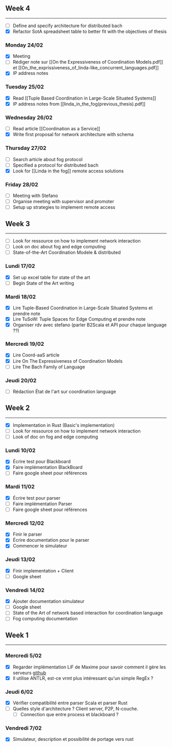 
## Week 4
---
- [ ] Define and specify architecture for distributed bach
- [x] Refactor SotA spreadsheet table to better fit with the objectives of thesis
### Monday 24/02
- [x] Meeting
- [ ] Rédiger note sur [[On the Expressiveness of Coordination Models.pdf]] et [[On_the_exprissiveness_of_linda-like_concurrent_languages.pdf]]
- [x] IP address notes
### Tuesday 25/02
- [x] Read [[Tuple Based Coordination in Large-Scale Situated Systems]]
- [x] IP address notes from [[linda_in_the_fog(previous_thesis).pdf]]
### Wednesday 26/02
- [ ] Read article [[Coordination as a Service]]
- [x] Write first proposal for network architecture with schema
### Thursday 27/02
- [ ] Search article about fog protocol
- [ ] Specified a protocol for distributed bach
- [x] Look for [[Linda in the fog]] remote access solutions
### Friday 28/02
- [ ] Meeting with Stefano
- [ ] Organise meeting with supervisor and promoter
- [ ] Setup up strategies to implement remote access
## Week 3
---
- [ ] Look for ressource on how to implement network interaction
- [ ] Look on doc about fog and edge computing
- [ ] State-of-the-Art Coordination Modele & distributed
### Lundi 17/02
- [x] Set up excel table for state of the art
- [ ] Begin State of the Art writing
### Mardi 18/02
- [x] Lire Tuple-Based Coordination in Large-Scale Situated Systems et prendre note
- [x] Lire TuSoW: Tuple Spaces for Edge Computing et prendre note
- [x] Organiser rdv avec stefano (parler B2Scala et API pour chaque language ??)
### Mercredi 19/02
- [x] Lire Coord-aaS article
- [x] Lire On The Expressiveness of Coordination Models
- [ ] Lire The Bach Family of Language
### Jeudi 20/02
- [ ] Rédaction État de l'art sur coordination language 
## Week 2
---
- [x] Implementation in Rust (Basic's implementation)
- [ ] Look for ressource on how to implement network interaction
- [ ] Look of doc on fog and edge computing
### Lundi 10/02
- [x] Écrire test pour Blackboard
- [x] Faire implémentation BlackBoard
- [ ] Faire google sheet pour références
### Mardi 11/02
- [x] Écrire test pour parser
- [ ] Faire implémentation Parser
- [ ] Faire google sheet pour références
### Mercredi 12/02
- [x] Finir le parser
- [x] Écrire documentation pour le parser
- [x] Commencer le simulateur
### Jeudi 13/02
- [x] Finir implementation + Client
- [ ] Google sheet
### Vendredi 14/02
- [x] Ajouter documentation simulateur
- [ ] Google sheet
- [ ] State of the Art of network based interaction for coordination language
- [ ] Fog computing documentation

## Week 1
---
### Mercredi 5/02
- [x] Regarder implémentation LiF de Maxime pour savoir comment il gère les serveurs  [github](https://github.com/Maxbever/LIF_Interpreter/blob/master/src/main.rs)
- [x] Il utilise ANTLR, est-ce vrmt plus intéressant qu'un simple RegEx ?
### Jeudi 6/02
- [x] Vérifier compatibilité entre parser Scala et parser Rust
- [ ] Quelles style d'architecture ? Client server, P2P, N-couche.
	- [ ] Connection que entre process et blackboard ?
### Vendredi 7/02
- [x] Simulateur, description et possibilité de portage vers rust